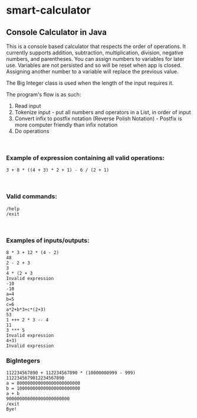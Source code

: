 # smart-calculator

## Console Calculator in Java

This is a console based calculator that respects the order of operations. It currently supports addition, subtraction, multiplication, division, negative numbers, and parentheses. 
You can assign numbers to variables for later use. Variables are not persisted and so will be reset when app is closed. Assigning another number to a variable will replace the previous value.

The Big Integer class is used when the length of the input requires it. 

The program's flow is as such:
1) Read input
2) Tokenize input - put all numbers and operators in a List, in order of input
3) Convert infix to postfix notation (Reverse Polish Notation) - Postfix is more computer friendly than infix notation
4) Do operations
<br>


### Example of expression containing all valid operations: <br>
`3 + 8 * ((4 + 3) * 2 + 1) - 6 / (2 + 1)`

<br>

### Valid commands: <br>
`/help` <br>
`/exit`


<br>

### Examples of inputs/outputs:

    8 * 3 + 12 * (4 - 2)
    48
    2 - 2 + 3
    3
    4 * (2 + 3
    Invalid expression
    -10
    -10
    a=4
    b=5
    c=6
    a*2+b*3+c*(2+3)
    53
    1 +++ 2 * 3 -- 4
    11
    3 *** 5
    Invalid expression
    4+3)
    Invalid expression
    
    
    
### BigIntegers
    112234567890 + 112234567890 * (10000000999 - 999)
    1122345679012234567890
    a = 800000000000000000000000
    b = 100000000000000000000000
    a + b
    900000000000000000000000
    /exit
    Bye!
